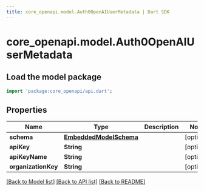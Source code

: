 ```yaml
---
title: core_openapi.model.Auth0OpenAIUserMetadata | Dart SDK
---
```


# core_openapi.model.Auth0OpenAIUserMetadata

## Load the model package
```dart
import 'package:core_openapi/api.dart';
```

## Properties
Name | Type | Description | Notes
------------ | ------------- | ------------- | -------------
**schema** | [**EmbeddedModelSchema**](EmbeddedModelSchema.md) |  | [optional] 
**apiKey** | **String** |  | [optional] 
**apiKeyName** | **String** |  | [optional] 
**organizationKey** | **String** |  | [optional] 

[[Back to Model list]](../README.md#documentation-for-models) [[Back to API list]](../README.md#documentation-for-api-endpoints) [[Back to README]](../README.md)


